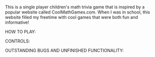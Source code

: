 This is a single player children's math trivia game that is inspired by a popular website called CoolMathGames.com. When I was in school, this website filled my freetime with cool games that were both fun and informative! 

HOW TO PLAY:

CONTROLS:

OUTSTANDING BUGS AND UNFINISHED FUNCTIONALITY: